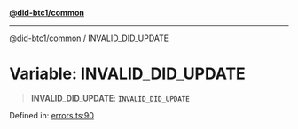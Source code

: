 [**@did-btc1/common**](../README.md)

***

[@did-btc1/common](../globals.md) / INVALID\_DID\_UPDATE

# Variable: INVALID\_DID\_UPDATE

> **INVALID\_DID\_UPDATE**: [`INVALID_DID_UPDATE`](../enumerations/Btc1ErrorCode.md#invalid_did_update)

Defined in: [errors.ts:90](https://github.com/dcdpr/did-btc1-js/blob/751aedd75738c26882a2149e644ae32b9e424707/packages/common/src/errors.ts#L90)
